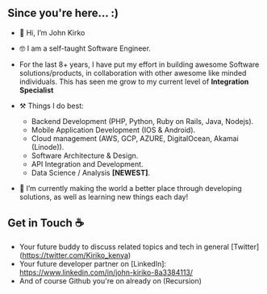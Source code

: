 ## Since you're here... :)
- 👋 Hi, I’m John Kirko
- 🤓 I am a self-taught Software Engineer.
- For the last 8+ years, I have put my effort in building awesome Software solutions/products, in collaboration with other awesome like minded individuals. This has seen me grow to my current level of **Integration Specialist**

- ⚒️ Things I do best:
    - Backend Development (PHP, Python, Ruby on Rails, Java, Nodejs).
    - Mobile Application Development (IOS & Android).
    - Cloud management (AWS, GCP, AZURE, DigitalOcean, Akamai (Linode)).
    - Software Architecture & Design.
    - API Integration and Development.
    - Data Science / Analysis **[NEWEST]**.
    
- 🌱 I’m currently making the world a better place through developing solutions, as well as learning new things each day!

## Get in Touch :coffee:
- Your future buddy to discuss related topics and tech in general [Twitter] (https://twitter.com/Kiriko_kenya)
- Your future developer partner on [LinkedIn]: https://www.linkedin.com/in/john-kiriko-8a3384113/
- And of course Github you're on already on (Recursion)

